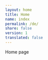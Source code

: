```yaml
---
layout: home
title: Home
name: index
permalink: /de/
share: false
version: 1
translated: false
---
```


Home page
